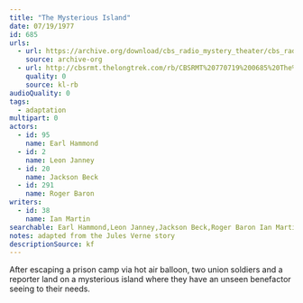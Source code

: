 ```yaml
---
title: "The Mysterious Island"
date: 07/19/1977
id: 685
urls: 
  - url: https://archive.org/download/cbs_radio_mystery_theater/cbs_radio_mystery_theater-0651-0700.zip/cbs_radio_mystery_theater-0651-0700%2Fcbsrmt_0685_the_mysterious_island.mp3
    source: archive-org
  - url: http://cbsrmt.thelongtrek.com/rb/CBSRMT%20770719%200685%20The%20Mysterious%20Island_writ%20am%20noise.mp3
    quality: 0
    source: kl-rb
audioQuality: 0
tags: 
  - adaptation
multipart: 0
actors:  
  - id: 95
    name: Earl Hammond  
  - id: 2
    name: Leon Janney  
  - id: 20
    name: Jackson Beck  
  - id: 291
    name: Roger Baron
writers:  
  - id: 38
    name: Ian Martin
searchable: Earl Hammond,Leon Janney,Jackson Beck,Roger Baron Ian Martin
notes: adapted from the Jules Verne story
descriptionSource: kf
---
```

After escaping a prison camp via hot air balloon, two union soldiers and a reporter land on a mysterious island where they have an unseen benefactor seeing to their needs.